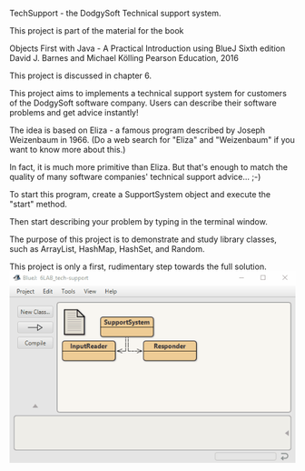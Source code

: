 TechSupport - the DodgySoft Technical support system.

This project is part of the material for the book

   Objects First with Java - A Practical Introduction using BlueJ
   Sixth edition
   David J. Barnes and Michael Kölling
   Pearson Education, 2016

This project is discussed in chapter 6.

This project aims to implements a technical support system for customers of 
the DodgySoft software company. Users can describe their software problems and 
get advice instantly!

The idea is based on Eliza - a famous program described by Joseph Weizenbaum 
in 1966. (Do a web search for "Eliza" and "Weizenbaum" if you want to know 
more about this.)

In fact, it is much more primitive than Eliza. But that's enough to match the 
quality of many software companies' technical support advice...  ;-)

To start this program, create a SupportSystem object and execute the "start" 
method.

Then start describing your problem by typing in the terminal window.

The purpose of this project is to demonstrate and study library classes, such 
as ArrayList, HashMap, HashSet, and Random.

This project is only a first, rudimentary step towards the full solution.
<img src="TechSupport_show.gif">
